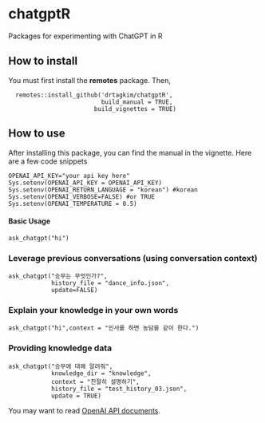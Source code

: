 # chatgptR
Packages for experimenting with ChatGPT in R

## How to install

You must first install the **remotes** package. Then,

```{r}
  remotes::install_github('drtagkim/chatgptR',
                          build_manual = TRUE,
                        build_vignettes = TRUE)
```

## How to use

After installing this package, you can find the manual in the vignette. Here are a few code snippets


```{r,eval=FALSE}
OPENAI_API_KEY="your api key here"
Sys.setenv(OPENAI_API_KEY = OPENAI_API_KEY)
Sys.setenv(OPENAI_RETURN_LANGUAGE = "korean") #korean
Sys.setenv(OPENAI_VERBOSE=FALSE) #or TRUE
Sys.setenv(OPENAI_TEMPERATURE = 0.5)
```

#### Basic Usage
```{r, eval=FALSE}
ask_chatgpt("hi")
```

### Leverage previous conversations (using conversation context)
```{r, eval=FALSE}
ask_chatgpt("승무는 무엇인가?",
            history_file = "dance_info.json",
            update=FALSE)
```

### Explain your knowledge in your own words
```{r, eval=FALSE}
ask_chatgpt("hi",context = "인사를 하면 농담을 같이 한다.")
```

### Providing knowledge data
```{r, eval=FALSE}
ask_chatgpt("승무에 대해 알려줘",
            knowledge_dir = "knowledge",
            context = "친절히 설명하기",
            history_file = "test_history_03.json",
            update = TRUE)
```

You may want to read [OpenAI API documents][ref1].

[ref1]: https://platform.openai.com/docs/api-reference/chat/create "OpenAI Document"
